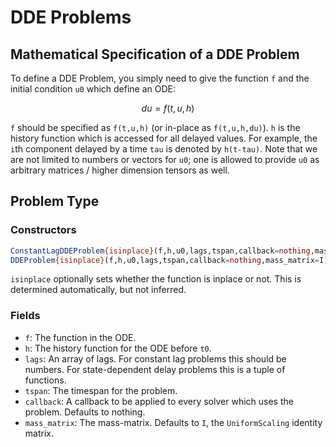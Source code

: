 # DDE Problems

## Mathematical Specification of a DDE Problem

To define a DDE Problem, you simply need to give the function ``f`` and the initial
condition ``u0`` which define an ODE:

```math
du = f(t,u,h)
```

`f` should be specified as `f(t,u,h)` (or in-place as `f(t,u,h,du)`).
`h` is the history function which is accessed for all delayed values. For example,
the `i`th component delayed by a time `tau` is denoted by `h(t-tau)`.
Note that we are not limited to numbers or vectors for `u0`; one is allowed to
provide `u0` as arbitrary matrices / higher dimension tensors as well.

## Problem Type

### Constructors

```julia
ConstantLagDDEProblem{isinplace}(f,h,u0,lags,tspan,callback=nothing,mass_matrix=I)
DDEProblem{isinplace}(f,h,u0,lags,tspan,callback=nothing,mass_matrix=I)
```

`isinplace` optionally sets whether the function is inplace or not. This is
determined automatically, but not inferred.

### Fields

* `f`: The function in the ODE.
* `h`: The history function for the ODE before `t0`.
* `lags`: An array of lags. For constant lag problems this should be numbers.
  For state-dependent delay problems this is a tuple of functions.
* `tspan`: The timespan for the problem.
* `callback`: A callback to be applied to every solver which uses the problem.
  Defaults to nothing.
* `mass_matrix`: The mass-matrix. Defaults to `I`, the `UniformScaling` identity matrix.

